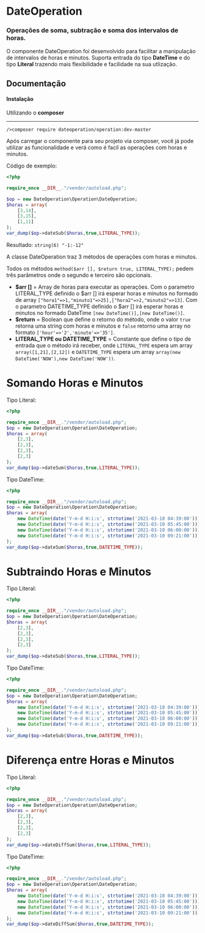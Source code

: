 # DateOperation

### Operações de soma, subtração e soma dos intervalos de horas.

O componente DateOperation foi desenvolvido para facilitar a manipulação de intervalos de horas e minutos. Suporta entrada do tipo **DateTime** e do tipo **Literal** trazendo mais flexibilidade e facilidade na sua utlização.

## Documentação

#### Instalação
Utilizando o **composer**
________________
`/>composer require dateoperation/operation:dev-master`

Após carregar o componente para seu projeto via composer, você já pode utilizar as funcionalidade e verá como é facil as operações com horas e minutos.

Código de exemplo:

```php
<?php

require_once __DIR__."/vendor/autoload.php";

$op = new DateOperation\Operation\DateOperation;
$horas = array(
	[3,14],
	[3,15],
	[1,11]
);
var_dump($op->dateSub($horas,true,LITERAL_TYPE));
```

Resultado:
`string(6) "-1:-12"`

A classe DateOperation traz 3 métodos de operações com horas e minutos.

Todos os métodos `method($arr [], $return true, LITERAL_TYPE);` pedem três parâmetros onde o segundo e terceiro são opcionais.

- **$arr []** = Array de horas para executar as operações. Com o parametro LITERAL_TYPE definido o $arr [] irá esperar horas e minutos no formado de array `["hora1"=>1,"minuto1"=>25],["hora2"=>2,"minuto2"=>13]`. Com o parametro DATETIME_TYPE definido o $arr [] irá esperar horas e minutos no formado DateTime `[new DateTime()],[new DateTime()]`.
- **$return** = Boolean que define o retorno do método, onde o valor `true` retorna uma string com horas e minutos e `false` retorno uma array no formato `['hour'=>'2','minute'=>'35']`.
- **LITERAL_TYPE ou DATETIME_TYPE** = Constante que define o tipo de entrada que o método irá receber, onde `LITERAL_TYPE` espera um array `array([1,21],[2,12])` e `DATETIME_TYPE` espera um array `array(new DateTime('NOW'),new DateTime('NOW'))`.

# Somando Horas e Minutos

Tipo Literal:

```php
<?php

require_once __DIR__."/vendor/autoload.php";
$op = new DateOperation\Operation\DateOperation;
$horas = array(
	[2,3],
	[2,3],
	[2,3],
	[2,3]
);
var_dump($op->dateSum($horas,true,LITERAL_TYPE));
```

Tipo DateTime:

```php
<?php

require_once __DIR__."/vendor/autoload.php";
$op = new DateOperation\Operation\DateOperation;
$horas = array(
	new DateTime(date('Y-m-d H:i:s', strtotime('2021-03-10 04:39:00'))),
	new DateTime(date('Y-m-d H:i:s', strtotime('2021-03-10 05:45:00'))),
	new DateTime(date('Y-m-d H:i:s', strtotime('2021-03-10 06:00:00'))),
	new DateTime(date('Y-m-d H:i:s', strtotime('2021-03-10 09:21:00')))
);
var_dump($op->dateSum($horas,true,DATETIME_TYPE));
```

# Subtraindo Horas e Minutos

Tipo Literal:

```php
<?php

require_once __DIR__."/vendor/autoload.php";
$op = new DateOperation\Operation\DateOperation;
$horas = array(
	[2,3],
	[2,3],
	[2,3],
	[2,3]
);
var_dump($op->dateSub($horas,true,LITERAL_TYPE));
```

Tipo DateTime:

```php
<?php

require_once __DIR__."/vendor/autoload.php";
$op = new DateOperation\Operation\DateOperation;
$horas = array(
	new DateTime(date('Y-m-d H:i:s', strtotime('2021-03-10 04:39:00'))),
	new DateTime(date('Y-m-d H:i:s', strtotime('2021-03-10 05:45:00'))),
	new DateTime(date('Y-m-d H:i:s', strtotime('2021-03-10 06:00:00'))),
	new DateTime(date('Y-m-d H:i:s', strtotime('2021-03-10 09:21:00')))
);
var_dump($op->dateSub($horas,true,DATETIME_TYPE));
```

# Diferença entre Horas e Minutos

Tipo Literal:

```php
<?php

require_once __DIR__."/vendor/autoload.php";
$op = new DateOperation\Operation\DateOperation;
$horas = array(
	[2,3],
	[2,3],
	[2,3],
	[2,3]
);
var_dump($op->dateDiffSum($horas,true,LITERAL_TYPE));
```

Tipo DateTime:

```php
<?php

require_once __DIR__."/vendor/autoload.php";
$op = new DateOperation\Operation\DateOperation;
$horas = array(
	new DateTime(date('Y-m-d H:i:s', strtotime('2021-03-10 04:39:00'))),
	new DateTime(date('Y-m-d H:i:s', strtotime('2021-03-10 05:45:00'))),
	new DateTime(date('Y-m-d H:i:s', strtotime('2021-03-10 06:00:00'))),
	new DateTime(date('Y-m-d H:i:s', strtotime('2021-03-10 09:21:00')))
);
var_dump($op->dateDiffSum($horas,true,DATETIME_TYPE));
```